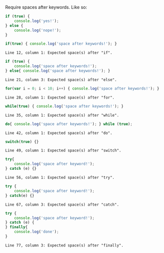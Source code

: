 Require spaces after keywords. Like so:

```js
if (true) {
    console.log('yes!');
} else {
    console.log('nope!');
}
```

```js
if(true) { console.log('space after keywords!'); }
```
```output
Line 12, column 1: Expected space(s) after "if".
```

```js
if (true) {
    console.log('space after keywords!');
} else{ console.log('space after keywords!'); }
```
```output
Line 21, column 3: Expected space(s) after "else".
```

```js
for(var i = 0; i < 10; i++) { console.log('space after keywords!'); }
```
```output
Line 28, column 1: Expected space(s) after "for".
```

```js
while(true) { console.log('space after keywords!'); }
```
```output
Line 35, column 1: Expected space(s) after "while".
```

```js
do{ console.log('space after keywords!'); } while (true);
```
```output
Line 42, column 1: Expected space(s) after "do".
```

```js
switch(true) {}
```
```output
Line 49, column 1: Expected space(s) after "switch".
```

```js
try{
    console.log('space after keyword!');
} catch (e) {}
```
```output
Line 56, column 1: Expected space(s) after "try".
```

```js
try {
    console.log('space after keyword!');
} catch(e) {}
```
```output
Line 67, column 3: Expected space(s) after "catch".
```

```js
try {
    console.log('space after keyword!');
} catch (e) {
} finally{
    console.log('done');
}
```
```output
Line 77, column 3: Expected space(s) after "finally".
```
